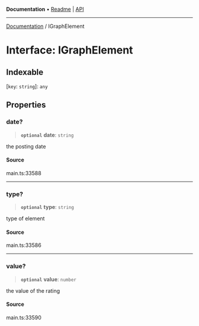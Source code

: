 **Documentation** • [Readme](../README.md) \| [API](../globals.md)

***

[Documentation](../README.md) / IGraphElement

# Interface: IGraphElement

## Indexable

 \[`key`: `string`\]: `any`

## Properties

### date?

> **`optional`** **date**: `string`

the posting date

#### Source

main.ts:33588

***

### type?

> **`optional`** **type**: `string`

type of element

#### Source

main.ts:33586

***

### value?

> **`optional`** **value**: `number`

the value of the rating

#### Source

main.ts:33590
